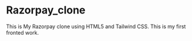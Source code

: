 # Razorpay_clone
This is My Razorpay clone using HTML5 and Tailwind CSS. This is my first fronted work.
